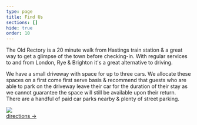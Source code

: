 ```yaml
---
type: page
title: Find Us
sections: []
hide: true
order: 10
---
```

The Old Rectory is a 20 minute walk from Hastings train station & a great way to get a glimpse of the town before checking-in. With regular services to and from London, Rye & Brighton it's a great alternative to driving. 

We have a small driveway with space for up to three cars. We allocate these spaces on a first come first serve basis & recommend that guests who are able to park on the driveway leave their car for the duration of their stay as we cannot guarantee the space will still be available upon their return. There are a handful of paid car parks nearby & plenty of street parking.

[![](/assets/img/find-us-map.jpg)](https://maps.app.goo.gl/15JqmSQ38KjVxnjaA)\
[directions →](https://maps.app.goo.gl/15JqmSQ38KjVxnjaA)
